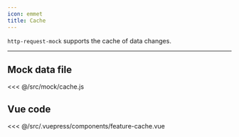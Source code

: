 ```yaml
---
icon: emmet
title: Cache
---
```


`http-request-mock` supports the cache of data changes.

<feature-cache />

---

## Mock data file

<<< @/src/mock/cache.js


## Vue code

<<< @/src/.vuepress/components/feature-cache.vue
